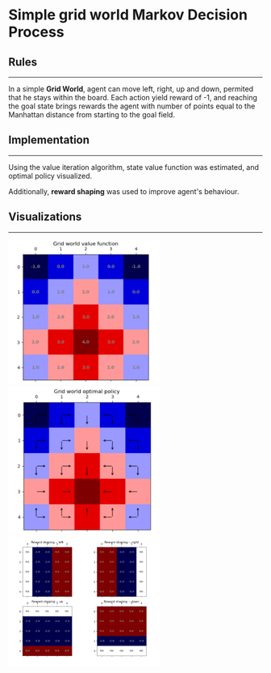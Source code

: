 # Simple grid world Markov Decision Process
 

## **Rules**   
***

In a simple **Grid World**, agent can move left, right, up and down, permited that he stays within the board. Each action yield reward of -1, and reaching the goal state brings rewards the agent with number of points equal to the Manhattan distance from starting to the goal field. 

## **Implementation**  
***  
Using the value iteration algorithm, state value function was estimated, and optimal policy visualized.

Additionally, **reward shaping** was used to improve agent's behaviour. 

## **Visualizations**    
***
<img src="img/val_func.png" width="300"> <img src="img/policy.png" width="300"> <img src="img/reward_shaping.png" width="300">





